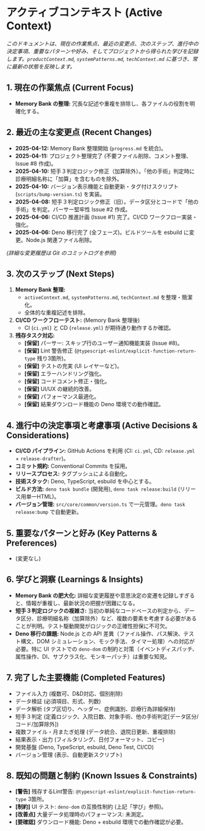 # アクティブコンテキスト (Active Context)

_このドキュメントは、現在の作業焦点、最近の変更点、次のステップ、進行中の決定事項、重要なパターンや好み、そしてプロジェクトから得られた学びを記録します。`productContext.md`, `systemPatterns.md`, `techContext.md` に基づき、常に最新の状態を反映します。_

## 1. 現在の作業焦点 (Current Focus)

- **Memory Bank の整理:** 冗長な記述や重複を排除し、各ファイルの役割を明確化する。

## 2. 最近の主な変更点 (Recent Changes)

- **2025-04-12:** Memory Bank 整理開始 (`progress.md` を統合)。
- **2025-04-11:** プロジェクト整理完了 (不要ファイル削除、コメント整理、Issue #8 作成)。
- **2025-04-10:** 短手３判定ロジック修正（加算除外）。「他の手術」判定時に診療明細名称に「加算」を含むものを除外。
- **2025-04-10:** バージョン表示機能と自動更新・タグ付けスクリプト (`scripts/bump-version.ts`) を実装。
- **2025-04-08:** 短手３判定ロジック修正（旧）。データ区分とコードで「他の手術」を判定。パーサー堅牢性 Issue #2 作成。
- **2025-04-06:** CI/CD 推進計画 (Issue #1) 完了。CI/CD ワークフロー実装・強化。
- **2025-04-06:** Deno 移行完了 (全フェーズ)。ビルドツールを esbuild に変更。Node.js 関連ファイル削除。

_(詳細な変更履歴は Git のコミットログを参照)_


## 3. 次のステップ (Next Steps)

1. **Memory Bank 整理:**
   - `activeContext.md`, `systemPatterns.md`, `techContext.md` を整理・簡潔化。
   - 全体的な重複記述を排除。
2. **CI/CD ワークフローテスト:** (Memory Bank 整理後)
   - CI (`ci.yml`) と CD (`release.yml`) が期待通り動作するか確認。
3. **残存タスク対応:**
   - **[保留]** パーサー: スキップ行のユーザー通知機能実装 (Issue #8)。
   - **[保留]** Lint 警告修正 (`@typescript-eslint/explicit-function-return-type` 残り3箇所)。
   - **[保留]** テストの充実 (UI レイヤーなど)。
   - **[保留]** エラーハンドリング強化。
   - **[保留]** コードコメント修正・強化。
   - **[保留]** UI/UX の継続的改善。
   - **[保留]** パフォーマンス最適化。
   - **[保留]** 結果ダウンロード機能の Deno 環境での動作確認。

## 4. 進行中の決定事項と考慮事項 (Active Decisions & Considerations)

- **CI/CD パイプライン:** GitHub Actions を利用 (CI: `ci.yml`, CD: `release.yml` + `release-drafter`)。
- **コミット規約:** Conventional Commits を採用。
- **リリースプロセス:** タグプッシュによる自動化。
- **技術スタック:** Deno, TypeScript, esbuild を中心とする。
- **ビルド方法:** `deno task bundle` (開発用), `deno task release:build` (リリース用単一HTML)。
- **バージョン管理:** `src/core/common/version.ts` で一元管理。`deno task release:bump` で自動更新。


## 5. 重要なパターンと好み (Key Patterns & Preferences)

- (変更なし)

## 6. 学びと洞察 (Learnings & Insights)

- **Memory Bank の肥大化:** 詳細な変更履歴や意思決定の変遷を記録しすぎると、情報が重複し、最新状況の把握が困難になる。
- **短手３判定ロジックの複雑さ:** 当初の単純なコードベースの判定から、データ区分、診療明細名称（加算除外）など、複数の要素を考慮する必要があることが判明。テスト駆動開発がロジックの正確性担保に不可欠。
- **Deno 移行の課題:** Node.js との API 差異（ファイル操作、パス解決、テスト構文、DOM シミュレーション、モック手法、タイマー処理）への対応が必要。特に UI テストでの `deno-dom` の制約と対策（イベントディスパッチ、属性操作、DI、サブクラス化、モンキーパッチ）は重要な知見。

## 7. 完了した主要機能 (Completed Features)

- ファイル入力 (複数可、D&D対応、個別削除)
- データ検証 (必須項目、形式、列数)
- データ解析 (タブ区切り、ヘッダー、症例識別、診療行為詳細保持)
- 短手３判定 (定義ロジック、入院日数、対象手術、他の手術判定[データ区分/コード/加算除外])
- 複数ファイル・月またぎ処理 (データ統合、退院日更新、重複排除)
- 結果表示・出力 (フィルタリング、日付フォーマット、コピー)
- 開発基盤 (Deno, TypeScript, esbuild, Deno Test, CI/CD)
- バージョン管理 (表示、自動更新スクリプト)

## 8. 既知の問題と制約 (Known Issues & Constraints)

- **[警告]** 残存するLint警告: `@typescript-eslint/explicit-function-return-type` 3箇所。
- **[制約]** UI テスト: `deno-dom` の互換性制約 (上記「学び」参照)。
- **[改善点]** 大量データ処理時のパフォーマンス: 未測定。
- **[要確認]** ダウンロード機能: Deno + esbuild 環境での動作確認が必要。
